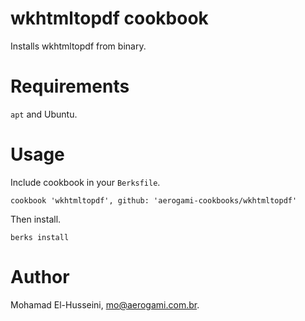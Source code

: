 # wkhtmltopdf cookbook

Installs wkhtmltopdf from binary.

# Requirements

`apt` and Ubuntu.

# Usage

Include cookbook in your `Berksfile`.

````
cookbook 'wkhtmltopdf', github: 'aerogami-cookbooks/wkhtmltopdf'
````

Then install.

````
berks install
````

# Author

Mohamad El-Husseini, mo@aerogami.com.br.
